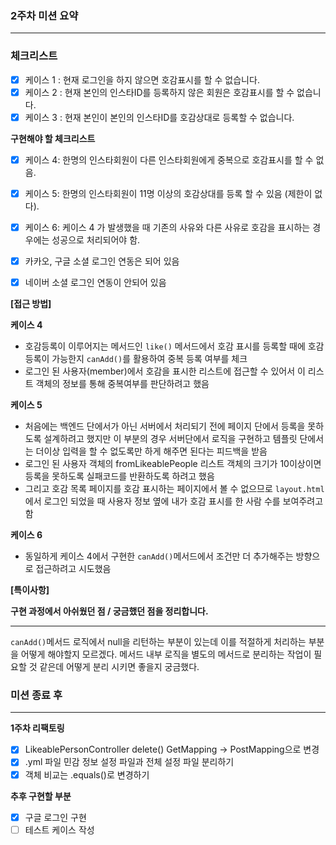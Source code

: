 ### 2주차 미션 요약

---

### 체크리스트

- [x] 케이스 1 : 현재 로그인을 하지 않으면 호감표시를 할 수 없습니다.
- [x] 케이스 2 : 현재 본인의 인스타ID를 등록하지 않은 회원은 호감표시를 할 수 없습니다.
- [x] 케이스 3 : 현재 본인이 본인의 인스타ID를 호감상대로 등록할 수 없습니다.

**구현해야 할 체크리스트**

- [x] 케이스 4: 한명의 인스타회원이 다른 인스타회원에게 중복으로 호감표시를 할 수 없음.
- [x] 케이스 5: 한명의 인스타회원이 11명 이상의 호감상대를 등록 할 수 있음 (제한이 없다).
- [x] 케이스 6: 케이스 4 가 발생했을 때 기존의 사유와 다른 사유로 호감을 표시하는 경우에는 성공으로 처리되어야 함.


- [x] 카카오, 구글 소셜 로그인 연동은 되어 있음
- [x] 네이버 소셜 로그인 연동이 안되어 있음 

**[접근 방법]**

**케이스 4**

- 호감등록이 이루어지는 메서드인 `like()` 메서드에서 호감 표시를 등록할 때에 호감 등록이 가능한지 `canAdd()`를 활용하여
중복 등록 여부를 체크
- 로그인 된 사용자(member)에서 호감을 표시한 리스트에 접근할 수 있어서 이 리스트 객체의 정보를 통해 중복여부를 판단하려고 했음

**케이스 5**

- 처음에는 백엔드 단에서가 아닌 서버에서 처리되기 전에 페이지 단에서 등록을 못하도록 설계하려고 했지만 이 부분의 경우 서버단에서 로직을 구현하고
템플릿 단에서는 더이상 입력을 할 수 없도록만 하게 해주면 된다는 피드백을 받음
- 로그인 된 사용자 객체의 fromLikeablePeople 리스트 객체의 크기가 10이상이면 등록을 못하도록 실패코드를 반환하도록 하려고 했음
- 그리고 호감 목록 페이지를 호감 표시하는 페이지에서 볼 수 없으므로 `layout.html`에서 로그인 되었을 때 사용자 정보
옆에 내가 호감 표시를 한 사람 수를 보여주려고 함

**케이스 6**

- 동일하게 케이스 4에서 구현한 `canAdd()`메서드에서 조건만 더 추가해주는 방향으로 접근하려고 시도했음


**[특이사항]**

**구현 과정에서 아쉬웠던 점 / 궁금했던 점을 정리합니다.**

---

`canAdd()`메서드 로직에서 null을 리턴하는 부분이 있는데 이를 적절하게 처리하는 부분을 어떻게 해야할지 모르겠다.
메서드 내부 로직을 별도의 메서드로 분리하는 작업이 필요할 것 같은데 어떻게 분리 시키면 좋을지 궁금했다.

### 미션 종료 후

---

**1주차 리팩토링**
- [x] LikeablePersonController delete() GetMapping -> PostMapping으로 변경
- [x] .yml 파일 민감 정보 설정 파일과 전체 설정 파일 분리하기
- [x] 객체 비교는 .equals()로 변경하기

**추후 구현할 부분**
- [x] 구글 로그인 구현
- [ ] 테스트 케이스 작성